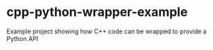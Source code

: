 # cpp-python-wrapper-example
Example project showing how C++ code can be wrapped to provide a Python API
